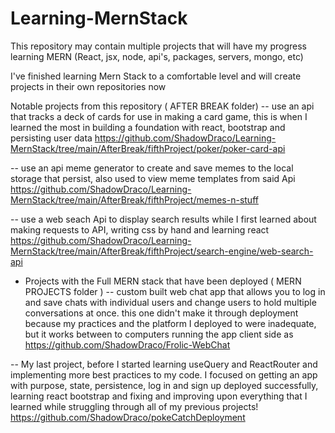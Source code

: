 # Learning-MernStack
This repository may contain multiple projects that will have my progress learning MERN 
(React, jsx, node, api's, packages, servers, mongo, etc) 

I've finished learning Mern Stack to a comfortable level and will create projects in their own repositories now


Notable projects from this repository ( AFTER BREAK folder)
-- use an api that tracks a deck of cards for use in making a card game, this is when I learned the most in building a foundation with react, bootstrap and persisting user data
https://github.com/ShadowDraco/Learning-MernStack/tree/main/AfterBreak/fifthProject/poker/poker-card-api

-- use an api meme generator to create and save memes to the local storage that persist, also used to view meme templates from said Api
https://github.com/ShadowDraco/Learning-MernStack/tree/main/AfterBreak/fifthProject/memes-n-stuff

-- use a web seach Api to display search results while I first learned about making requests to API, writing css by hand and learning react
https://github.com/ShadowDraco/Learning-MernStack/tree/main/AfterBreak/fifthProject/search-engine/web-search-api


- Projects with the Full MERN stack that have been deployed ( MERN PROJECTS folder )
-- custom built web chat app that allows you to log in and save chats with individual users and change users to hold multiple conversations at once.
 this one didn't make it through deployment because my practices and the platform I deployed to were inadequate, but it works between to computers running the app client side as
https://github.com/ShadowDraco/Frolic-WebChat

-- My last project, before I started learning useQuery and ReactRouter and implementing more best practices to my code. I focused on getting an app with purpose, state, persistence, log in and sign up deployed successfully, learning react bootstrap and fixing and improving upon everything that I learned while struggling through all of my previous projects! 
https://github.com/ShadowDraco/pokeCatchDeployment

